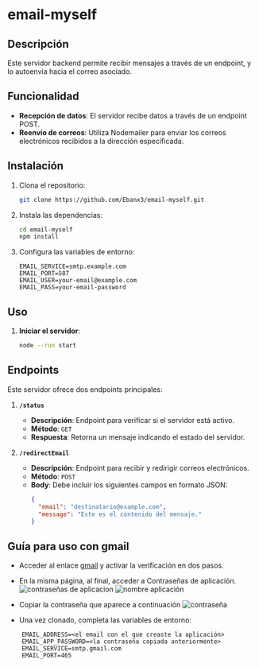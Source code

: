# email-myself

## Descripción
Este servidor backend permite recibir mensajes a través de un endpoint, y lo autoenvía hacia el correo asociado.

## Funcionalidad
- **Recepción de datos**: El servidor recibe datos a través de un endpoint POST.
- **Reenvío de correos**: Utiliza Nodemailer para enviar los correos electrónicos recibidos a la dirección especificada.

## Instalación
1. Clona el repositorio:
    ```sh
    git clone https://github.com/Ebanx3/email-myself.git
    ```
2. Instala las dependencias:
    ```sh
    cd email-myself
    npm install
    ```
3. Configura las variables de entorno:
    ```env
    EMAIL_SERVICE=smtp.example.com
    EMAIL_PORT=587
    EMAIL_USER=your-email@example.com
    EMAIL_PASS=your-email-password
    ```

## Uso
1. **Iniciar el servidor**:
    ```sh
    node --run start
    ```

## Endpoints
Este servidor ofrece dos endpoints principales:

1. **`/status`**
   - **Descripción**: Endpoint para verificar si el servidor está activo.
   - **Método**: `GET`
   - **Respuesta**: Retorna un mensaje indicando el estado del servidor.

2. **`/redirectEmail`**
   - **Descripción**: Endpoint para recibir y redirigir correos electrónicos.
   - **Método**: `POST`
   - **Body**: Debe incluir los siguientes campos en formato JSON:
     ```json
     {
       "email": "destinatario@example.com",
       "message": "Este es el contenido del mensaje."
     }
     ```

## Guía para uso con gmail
* Acceder al enlace [gmail](https://myaccount.google.com/signinoptions/twosv) y activar la verificación en dos pasos.
* En la misma página, al final, acceder a Contraseñas de aplicación.
![contraseñas de aplicacion](https://res.cloudinary.com/dupcvyc8l/image/upload/v1732673654/email-myself/imagen_2024-11-26_231411361_ysozm3.png)
![nombre aplicación](https://res.cloudinary.com/dupcvyc8l/image/upload/v1732673771/email-myself/imagen_2024-11-26_231609781_gtilqf.png)
* Copiar la contraseña que aparece a continuación
![contraseña](https://res.cloudinary.com/dupcvyc8l/image/upload/v1732673859/email-myself/imagen_2024-11-26_231737151_ap8e3e.png)

* Una vez clonado, completa las variables de entorno:
```env
    EMAIL_ADDRESS=<el email con el que creaste la aplicación>
    EMAIL_APP_PASSWORD=<la contraseña copiada anteriormente>
    EMAIL_SERVICE=smtp.gmail.com
    EMAIL_PORT=465
